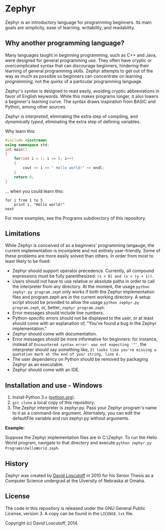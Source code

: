 Zephyr
======

Zephyr is an introductory language for programming beginners. Its main goals are simplicity, ease of learning, writability, and readability.

Why another programming language?
---------------------------------

Many languages taught in beginning programming, such as C++ and Java, were designed for general programming use. They often have cryptic or overcomplicated syntax that can discourage beginners, hindering their learning of general programming skills. Zephyr attempts to get out of the way as much as possible so beginners can concentrate on learning _programming_, not the quirks of a particular programming language.

Zephyr's _syntax_ is designed to read easily, avoiding cryptic abbreviations in favor of English keywords. While this makes programs longer, it also lowers a beginner's learning curve. The syntax draws inspiration from BASIC and Python, among other sources.

Zephyr is _interpreted_, eliminating the extra step of compiling, and _dynamically typed_, eliminating the extra step of defining variables.

Why learn this:

```C++
#include <iostream>
using namespace std;
int main()
{
    for(int i = 1; i <= 5; i++)
    {
        cout << i << " Hello world!" << endl;
    }
    return 0;
}
```

... when you could learn this:

```
for i from 1 to 5
    print i, "Hello world!"
next
```

For more examples, see the Programs subdirectory of this repository.

Limitations
-----------

While Zephyr is conceived of as a beginners' programming langauge, the current implementation is incomplete and not entirely user-friendly. Some of these problems are more easily solved than others. In order from most to least likely to be fixed:

- Zephyr should support operator precedence. Currently, all compound expressions must be fully parenthesized: `(x > 0) and (x < (y + 1))`.
- Users should not have to use relative or absolute paths in order to call the interpreter from any directory. At the moment, the usage `python zephyr.py program.zeph` only works if both the Zephyr implementation files and program.zeph are in the current working directory. A setup script should be provided to allow the usage `python zephyr.py program.zeph`, or, better, `zephyr program.zeph`.
- Error messages should include line numbers.
- Python-specific errors should not be displayed to the user, or at least should come with an explanation of, "You've found a bug in the Zephyr implementation."
- Zephyr should come with documentation.
- Error messages should be more informative for beginners: for instance, instead of `Encountered syntax error: was not expecting '"'`, the interpreter should say something like, `It looks like you're missing a quotation mark at the end of your string, line 6.`
- The user dependency on Python should be removed by packaging Zephyr as an executable.
- Zephyr should come with an IDE.

Installation and use - Windows
------------------------------

1. Install Python 3.x ([python.org](http://python.org/downloads)).
2. `git clone` a local copy of this repository.
3. The Zephyr interpreter is zephyr.py. Pass your Zephyr program's name to it as a command-line argument. Alternately, you can edit the defaultFile variable and run zephyr.py without arguments.

**Example:**

Suppose the Zephyr implementation files are in C:\Zephyr. To run the Hello World program, navigate to that directory and execute `python zephyr.py Programs\helloWorld.zeph`.

History
-------

Zephyr was created by [David Loscutoff](mailto:dloscutoff@gmail.com) in 2010 for his Senior Thesis as a Computer Science undergrad at the Uiversity of Nebraska at Omaha.

License
-------

The code in this repository is released under the GNU General Public License, version 3. A copy can be found in the `LICENSE.txt` file.

Copyright (c) David Loscutoff, 2014.